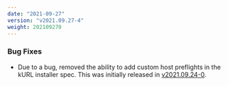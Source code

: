 ```yaml
---
date: "2021-09-27"
version: "v2021.09.27-4"
weight: 202109270
---
```



### <span class="label label-orange">Bug Fixes</span>
- Due to a bug, removed the ability to add custom host preflights in the kURL installer spec. This was initially released in [v2021.09.24-0](release-notes/v2021.09.24-0).
